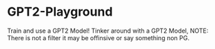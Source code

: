 # GPT2-Playground
Train and use a GPT2 Model!
Tinker around with a GPT2 Model,
NOTE: There is not a filter it may be offinsive or say something non PG.
